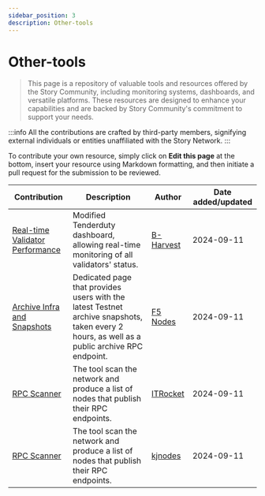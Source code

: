 ```yaml
---
sidebar_position: 3
description: Other-tools
---
```


# Other-tools

> This page is a repository of valuable tools and resources offered by the Story Community, including monitoring systems, dashboards, and versatile platforms. These resources are designed to enhance your capabilities and are backed by Story Community's commitment to support your needs.

:::info
All the contributions are crafted by third-party members, signifying external individuals or entities unaffiliated with the Story Network.
:::

To contribute your own resource, simply click on **Edit this page** at the bottom, insert your resource using Markdown formatting, and then initiate a pull request for the submission to be reviewed.

| Contribution | Description | Author | Date added/updated |
| --- | --- | --- | --- |
| [Real-time Validator Performance](https://tenderdutory.bharvest.io) | Modified Tenderduty dashboard, allowing real-time monitoring of all validators' status. | [B-Harvest](https://github.com/b-harvest) | 2024-09-11 |
| [Archive Infra and Snapshots](https://f5nodes.com) | Dedicated page that provides users with the latest Testnet archive snapshots, taken every 2 hours, as well as a public archive RPC endpoint. | [F5 Nodes](https://story.f5nodes.com) | 2024-09-11 |
| [RPC Scanner](https://itrocket.net/services/testnet/story/public-rpc) | The tool scan the network and produce a list of nodes that publish their RPC endpoints. | [ITRocket](https://github.com/itrocket-am) | 2024-09-11 |
| [RPC Scanner](https://services.kjnodes.com/testnet/story/public-rpc) | The tool scan the network and produce a list of nodes that publish their RPC endpoints. | [kjnodes](https://github.com/kj89) | 2024-09-11 |




